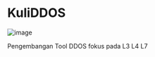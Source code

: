 # KuliDDOS

![image](https://github.com/samCukid/KuliDDOS/assets/40711562/a2bba633-a4c8-4556-8f39-e2ea91f9b4e1)

Pengembangan Tool DDOS fokus pada L3 L4 L7
